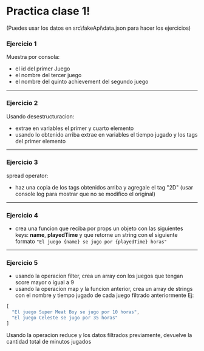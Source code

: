 # Practica clase 1!

(Puedes usar los datos en src\fakeApi\data.json para hacer los ejercicios)

### Ejercicio 1

Muestra por consola:
- el id del primer Juego
- el nombre del tercer juego
- el nombre del quinto achievement del segundo juego

---

### Ejercicio 2

Usando desestructuracion:
- extrae en variables el primer y cuarto elemento
- usando lo obtenido arriba extrae en variables el tiempo jugado y los tags del primer elemento

---

### Ejercicio 3

spread operator:
- haz una copia de los tags obtenidos arriba y agregale el tag "2D"
(usar console log para mostrar que no se modifico el original)

---

### Ejercicio 4

- crea una funcion que reciba por props un objeto con las siguientes keys: **name**, **playedTime** y que retorne un string con el siguiente formato
`"El juego {name} se jugo por {playedTime} horas"`

---

### Ejercicio 5

- usando la operacion filter, crea un array con los juegos que tengan score mayor o igual a 9
- usando la operacion map y la funcion anterior, crea un array de strings con el nombre y tiempo jugado de cada juego filtrado anteriormente
Ej:
```js
[
  "El juego Super Meat Boy se jugo por 10 horas",
  "El juego Celeste se jugo por 35 horas"
]
```
Usando la operacion reduce y los datos filtrados previamente, devuelve la cantidad total de minutos jugados
